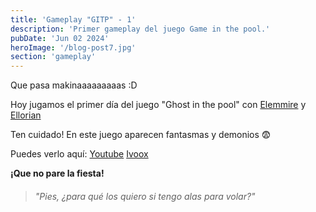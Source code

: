 ```yaml
---
title: 'Gameplay "GITP" - 1'
description: 'Primer gameplay del juego Game in the pool.'
pubDate: 'Jun 02 2024'
heroImage: '/blog-post7.jpg'
section: 'gameplay'
---
```


Que pasa makinaaaaaaaaas :D

Hoy jugamos el primer día del juego "Ghost in the pool" con <a href="https://www.instagram.com/elemmire1988?utm_source=qr&igsh=MWgwcm84ZmxwaDVmYQ%3D%3D" target="_blank">Elemmire</a> y <a href="https://www.youtube.com/@ellorian_audiolibros" target="_blank">Ellorian</a> 

Ten cuidado! En este juego aparecen fantasmas y demonios &#128552; 

Puedes verlo aquí:
<a href="https://www.youtube.com/watch?v=omkhsaJyGMA" target="_blank">Youtube</a>
<a href="https://go.ivoox.com/rf/129728287" target="_blank">Ivoox</a>


**¡Que no pare la fiesta!**

> ###### "Pies, ¿para qué los quiero si tengo alas para volar?"

